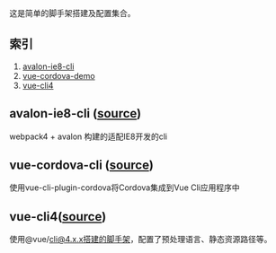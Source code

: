 这是简单的脚手架搭建及配置集合。

## 索引

1. [avalon-ie8-cli](#avalon-ie8-cli)
2. [vue-cordova-demo](#vue-cordova-demo)
3. [vue-cli4](#vue-cli4)


## avalon-ie8-cli ([source](https://github.com/fanlinqiang/cli-demo/tree/master/avalon-ie8-cli))

webpack4 + avalon 构建的适配IE8开发的cli

## vue-cordova-cli ([source](https://github.com/fanlinqiang/cli-demo/tree/master/vue-cordova-cli))

使用vue-cli-plugin-cordova将Cordova集成到Vue Cli应用程序中

## vue-cli4([source](https://github.com/fanlinqiang/cli-demo/tree/master/vue-cli4))

使用@vue/cli@4.x.x搭建的脚手架，配置了预处理语言、静态资源路径等。

